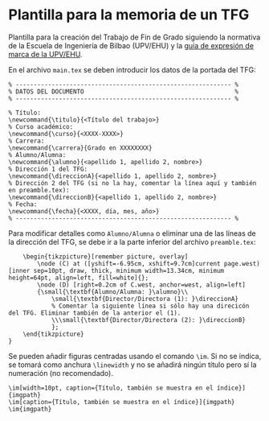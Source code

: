 # Plantilla para la memoria de un TFG
Plantilla para la creación del Trabajo de Fin de Grado siguiendo la normativa de la Escuela de Ingeniería de Bilbao (UPV/EHU) y la [guía de expresión de marca de la UPV/EHU](https://www.ehu.eus/documents/10136/3950780/GUIA_EXPRESION_UPV_es.pdf/4d538337-2577-4260-ae02-d0fed29a26b5).

En el archivo `main.tex` se deben introducir los datos de la portada del TFG:
```
% ------------------------------------------------------------ %
% DATOS DEL DOCUMENTO                                          %
% ------------------------------------------------------------ %

% Título:
\newcommand{\titulo}{<Título del trabajo>}
% Curso académico:
\newcommand{\curso}{<XXXX-XXXX>}
% Carrera:
\newcommand{\carrera}{Grado en XXXXXXXX}
% Alumno/Alumna:
\newcommand{\alumno}{<apellido 1, apellido 2, nombre>}
% Dirección 1 del TFG:
\newcommand{\direccionA}{<apellido 1, apellido 2, nombre>}
% Dirección 2 del TFG (si no la hay, comentar la línea aquí y también en preamble.tex):
\newcommand{\direccionB}{<apellido 1, apellido 2, nombre>}
% Fecha:
\newcommand{\fecha}{<XXXX, día, mes, año>}
% ------------------------------------------------------------ %
```
Para modificar detalles como `Alumno/Alumna` o eliminar una de las líneas de la dirección del TFG, se debe ir a la parte inferior del archivo `preamble.tex`:
```
	\begin{tikzpicture}[remember picture, overlay]
		\node (C) at ([yshift=-6.95cm, xshift=9.7cm]current page.west) [inner sep=10pt, draw, thick, minimum width=13.34cm, minimum height=64pt, align=left, fill=white]{};
		\node (D) [right=0.2cm of C.west, anchor=west, align=left]
		{\small{\textbf{Alumno/Alumna: }\alumno}\\
			\small{\textbf{Director/Directora (1): }\direccionA}
			% Comentar la siguiente línea si sólo hay una direcicón del TFG. Eliminar también de la anterior el (1).
			\\\small{\textbf{Director/Directora (2): }\direccionB}
			};
	\end{tikzpicture}
}
```
Se pueden añadir figuras centradas usando el comando `\im`. Si no se indica, se tomará como anchura `\linewidth` y no se añadirá ningún título pero sí la numeración (no recomendado).
```
\im[width=10pt, caption={Título, también se muestra en el índice}]{imgpath}
\im[caption={Título, también se muestra en el índice}]{imgpath}
\im{imgpath}
```
